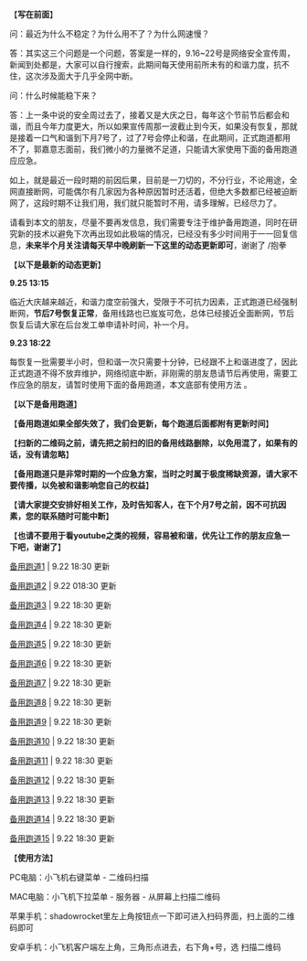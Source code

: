 【**写在前面**】

问：最近为什么不稳定？为什么用不了？为什么网速慢？

答：其实这三个问题是一个问题，答案是一样的，9.16~22号是网络安全宣传周，新闻到处都是，大家可以自行搜索，此期间每天使用前所未有的和谐力度，抗不住，这次涉及面大于几乎全网中断。

问：什么时候能稳下来？

答：上一条中说的安全周过去了，接着又是大庆之日，每年这个节前节后都会和谐，而且今年力度更大，所以如果宣传周那一波截止到今天，如果没有恢复，那就是接着一口气和谐到下月7号了，过了7号会停止和谐，在此期间，正式跑道都用不了，郭嘉意志面前，我们微小的力量微不足道，只能请大家使用下面的备用跑道应应急。

如上，就是最近一段时期的前因后果，目前是一刀切的，不分行业，不论用途，全网直接断网，可能偶尔有几家因为各种原因暂时还活着，但绝大多数都已经被迫断网了，这段时期不让我们用，我们就只能暂时不用，请多理解，已经尽力了。

请看到本文的朋友，尽量不要再发信息，我们需要专注于维护备用跑道，同时在研究新的技术以避免下次再出现如此极端的情况，已经没有多少时间用于一一回复信息，**未来半个月关注请每天早中晚刷新一下这里的动态更新即可**，谢谢了 /抱拳

【**以下是最新的动态更新**】

**9.25 13:15**

临近大庆越来越近，和谐力度空前强大，受限于不可抗力因素，正式跑道已经强制断网，**节后7号恢复正常**，备用线路也已岌岌可危，总体已经接近全面断网，节后恢复后请大家在后台发工单申请补时间，补一个月。

**9.23 18:22**

每恢复一批需要半小时，但和谐一次只需要十分钟，已经跟不上和谐进度了，因此正式跑道不得不放弃维护，网络彻底中断，非刚需的朋友恳请节后再使用，需要工作应急的朋友，请暂时使用下面的备用跑道，本文底部有使用方法 。

【**以下是备用跑道**】

【**备用跑道如果全部失效了，我们会更新，每个跑道后面都附有更新时间**】

【**扫新的二维码之前，请先把之前扫的旧的备用线路删除，以免用混了，如果有的话，没有请忽略**】

【**备用跑道只是非常时期的一个应急方案，当时之时属于极度稀缺资源，请大家不要传播，以免被和谐影响您自己的权益**】

【**请大家提交安排好相关工作，及时告知客人，在下个月7号之前，因不可抗因素，您的联系随时可能中断**】

【**也请不要用于看youtube之类的视频，容易被和谐，优先让工作的朋友应急一下吧，谢谢了**】

[备用跑道1](https://files.catbox.moe/bqfzbn.png "用客户端扫二维码即可添加")  | 9.22 18:30 更新

[备用跑道2](https://files.catbox.moe/ilz2gg.png "用客户端扫二维码即可添加")  | 9.22 018:30 更新

[备用跑道3](https://files.catbox.moe/ijswpj.png "用客户端扫二维码即可添加")  | 9.22 18:30 更新

[备用跑道4](https://files.catbox.moe/kyinzz.png "用客户端扫二维码即可添")  | 9.22 18:30 更新

[备用跑道5](https://files.catbox.moe/b3wbx2.png "用客户端扫二维码即可添")  | 9.22 18:30 更新

[备用跑道6](https://files.catbox.moe/inv0f9.png "用客户端扫二维码即可添")  | 9.22 18:30 更新

[备用跑道7](https://files.catbox.moe/jhqxu1.png "用客户端扫二维码即可添")  | 9.22 18:30 更新

[备用跑道8](https://files.catbox.moe/dqygl9.png "用客户端扫二维码即可添")  | 9.22 18:30 更新

[备用跑道9](https://files.catbox.moe/7g6dyw.png "用客户端扫二维码即可添")  | 9.22 18:30 更新

[备用跑道10](https://files.catbox.moe/cmt0mo.png "用客户端扫二维码即可添")  | 9.22 18:30 更新

[备用跑道11](https://files.catbox.moe/wfo7oy.png "用客户端扫二维码即可添")  | 9.22 18:30 更新

[备用跑道12](https://files.catbox.moe/abl6x6.png "用客户端扫二维码即可添")  | 9.22 18:30 更新

[备用跑道13](https://files.catbox.moe/t4k06c.png "用客户端扫二维码即可添")  | 9.22 18:30 更新

[备用跑道14](https://files.catbox.moe/aopjgi.png "用客户端扫二维码即可添")  | 9.22 18:30 更新

[备用跑道15](https://files.catbox.moe/s06q41.png "用客户端扫二维码即可添")  | 9.22 18:30 更新

【**使用方法**】

PC电脑：小飞机右键菜单 - 二维码扫描

MAC电脑：小飞机下拉菜单 - 服务器 - 从屏幕上扫描二维码

苹果手机：shadowrocket里左上角按钮点一下即可进入扫码界面，扫上面的二维码即可

安卓手机：小飞机客户端左上角，三角形点进去，右下角+号，选 扫描二维码
